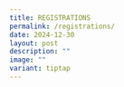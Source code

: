 ```yaml
---
title: REGISTRATIONS
permalink: /registrations/
date: 2024-12-30
layout: post
description: ""
image: ""
variant: tiptap
---
```

<p></p>